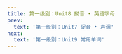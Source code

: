```yaml
---
title: 第一级别：Unit8 拗音 • 英语字母
prev:
  text: '第一级别：Unit7 促音 • 声调'
next:
  text: '第一级别：Unit9 常用单词'
---
```

